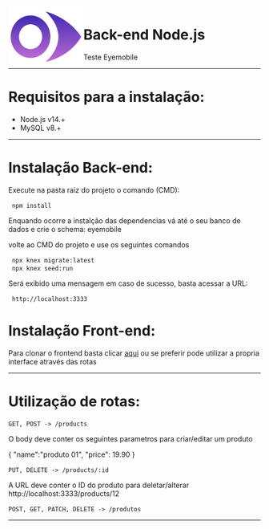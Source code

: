 <img src="https://github.com/GLaveli/eyemobile/blob/main/gitAssets/eyemobile.fw.png" width="150px" height="120px" align="left"/>

# Back-end Node.js
Teste Eyemobile

------------------------------------------
# Requisitos para a instalação:

* Node.js v14.+
* MySQL v8.+

------------------------------------------

# Instalação Back-end:

Execute na pasta raiz do projeto o comando (CMD):
```
 npm install
```
Enquando ocorre a instalção das dependencias vá até o seu banco de dados e crie o schema: eyemobile

volte ao CMD do projeto e use os seguintes comandos
```
 npx knex migrate:latest
 npx knex seed:run
```
Será exibido uma mensagem em caso de sucesso, basta acessar a URL: 
```
 http://localhost:3333
```

# Instalação Front-end:

Para clonar o frontend basta clicar [aqui](https://github.com/GLaveli/eyemobile-frontend) ou se preferir pode utilizar a propria interface através das rotas

------------------------------------------
# Utilização de rotas:

```
GET, POST -> /products
```

O body deve conter os seguintes parametros para criar/editar um produto

{
"name":"produto 01",
"price": 19.90
}

```
PUT, DELETE -> /products/:id
```

A URL deve conter o ID do produto para deletar/alterar
http://localhost:3333/products/12

```
POST, GET, PATCH, DELETE -> /produtos
```
------------------------------------------

